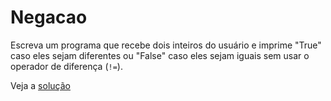 # Negacao

Escreva um programa que recebe dois inteiros do usuário e imprime "True" caso
eles sejam diferentes ou "False" caso eles sejam iguais sem usar o operador de
diferença (`!=`).

Veja a [solução](./solucoes/14-negacao.go)